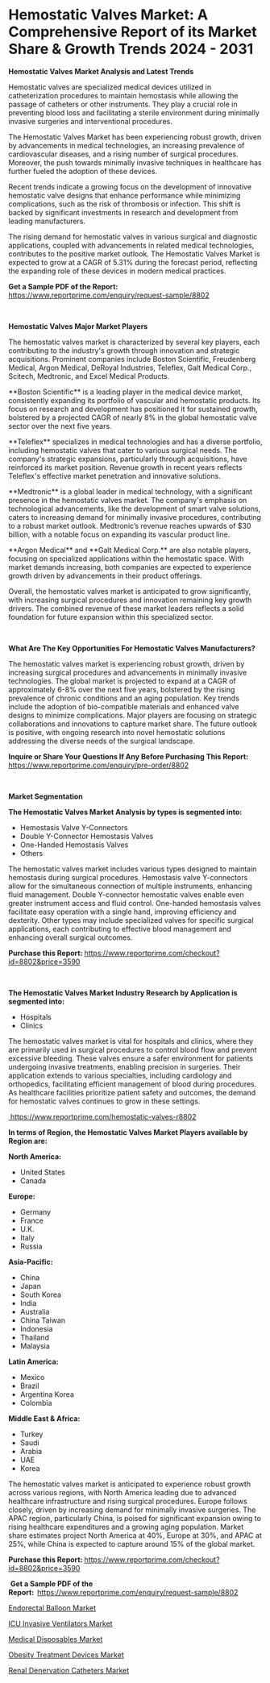 <p><h1>Hemostatic Valves Market: A Comprehensive Report of its Market Share & Growth Trends 2024 - 2031</h1></p><p><strong>Hemostatic Valves Market Analysis and Latest Trends</strong></p>
<p><p>Hemostatic valves are specialized medical devices utilized in catheterization procedures to maintain hemostasis while allowing the passage of catheters or other instruments. They play a crucial role in preventing blood loss and facilitating a sterile environment during minimally invasive surgeries and interventional procedures. </p><p>The Hemostatic Valves Market has been experiencing robust growth, driven by advancements in medical technologies, an increasing prevalence of cardiovascular diseases, and a rising number of surgical procedures. Moreover, the push towards minimally invasive techniques in healthcare has further fueled the adoption of these devices. </p><p>Recent trends indicate a growing focus on the development of innovative hemostatic valve designs that enhance performance while minimizing complications, such as the risk of thrombosis or infection. This shift is backed by significant investments in research and development from leading manufacturers. </p><p>The rising demand for hemostatic valves in various surgical and diagnostic applications, coupled with advancements in related medical technologies, contributes to the positive market outlook. The Hemostatic Valves Market is expected to grow at a CAGR of 5.31% during the forecast period, reflecting the expanding role of these devices in modern medical practices.</p></p>
<p><strong>Get a Sample PDF of the Report:&nbsp;</strong> <a href="https://www.reportprime.com/enquiry/request-sample/8802?utm_campaign=1875&utm_medium=2&utm_source=Github&utm_content=ia&utm_term=25122024&utm_id=hemostatic-valves">https://www.reportprime.com/enquiry/request-sample/8802</a></p>
<p>&nbsp;</p>
<p><strong>Hemostatic Valves Major Market Players</strong></p>
<p><p>The hemostatic valves market is characterized by several key players, each contributing to the industry's growth through innovation and strategic acquisitions. Prominent companies include Boston Scientific, Freudenberg Medical, Argon Medical, DeRoyal Industries, Teleflex, Galt Medical Corp., Scitech, Medtronic, and Excel Medical Products.</p><p>**Boston Scientific** is a leading player in the medical device market, consistently expanding its portfolio of vascular and hemostatic products. Its focus on research and development has positioned it for sustained growth, bolstered by a projected CAGR of nearly 8% in the global hemostatic valve sector over the next five years.</p><p>**Teleflex** specializes in medical technologies and has a diverse portfolio, including hemostatic valves that cater to various surgical needs. The company's strategic expansions, particularly through acquisitions, have reinforced its market position. Revenue growth in recent years reflects Teleflex's effective market penetration and innovative solutions.</p><p>**Medtronic** is a global leader in medical technology, with a significant presence in the hemostatic valves market. The company's emphasis on technological advancements, like the development of smart valve solutions, caters to increasing demand for minimally invasive procedures, contributing to a robust market outlook. Medtronic’s revenue reaches upwards of $30 billion, with a notable focus on expanding its vascular product line.</p><p>**Argon Medical** and **Galt Medical Corp.** are also notable players, focusing on specialized applications within the hemostatic space. With market demands increasing, both companies are expected to experience growth driven by advancements in their product offerings.</p><p>Overall, the hemostatic valves market is anticipated to grow significantly, with increasing surgical procedures and innovation remaining key growth drivers. The combined revenue of these market leaders reflects a solid foundation for future expansion within this specialized sector.</p></p>
<p>&nbsp;</p>
<p><strong>What Are The Key Opportunities For Hemostatic Valves Manufacturers?</strong></p>
<p><p>The hemostatic valves market is experiencing robust growth, driven by increasing surgical procedures and advancements in minimally invasive technologies. The global market is projected to expand at a CAGR of approximately 6-8% over the next five years, bolstered by the rising prevalence of chronic conditions and an aging population. Key trends include the adoption of bio-compatible materials and enhanced valve designs to minimize complications. Major players are focusing on strategic collaborations and innovations to capture market share. The future outlook is positive, with ongoing research into novel hemostatic solutions addressing the diverse needs of the surgical landscape.</p></p>
<p><strong>Inquire or Share Your Questions If Any Before Purchasing This Report:</strong> <a href="https://www.reportprime.com/enquiry/pre-order/8802?utm_campaign=1875&utm_medium=2&utm_source=Github&utm_content=ia&utm_term=25122024&utm_id=hemostatic-valves">https://www.reportprime.com/enquiry/pre-order/8802</a></p>
<p>&nbsp;</p>
<p><strong>Market Segmentation</strong></p>
<p><strong>The Hemostatic Valves Market Analysis by types is segmented into:</strong></p>
<p><ul><li>Hemostasis Valve Y-Connectors</li><li>Double Y-Connector Hemostasis Valves</li><li>One-Handed Hemostasis Valves</li><li>Others</li></ul></p>
<p><p>The hemostatic valves market includes various types designed to maintain hemostasis during surgical procedures. Hemostasis valve Y-connectors allow for the simultaneous connection of multiple instruments, enhancing fluid management. Double Y-connector hemostatic valves enable even greater instrument access and fluid control. One-handed hemostasis valves facilitate easy operation with a single hand, improving efficiency and dexterity. Other types may include specialized valves for specific surgical applications, each contributing to effective blood management and enhancing overall surgical outcomes.</p></p>
<p><strong>Purchase this Report:&nbsp;</strong><a href="https://www.reportprime.com/checkout?id=8802&price=3590&utm_campaign=1875&utm_medium=2&utm_source=Github&utm_content=ia&utm_term=25122024&utm_id=hemostatic-valves">https://www.reportprime.com/checkout?id=8802&price=3590</a></p>
<p>&nbsp;</p>
<p><strong>The Hemostatic Valves Market Industry Research by Application is segmented into:</strong></p>
<p><ul><li>Hospitals</li><li>Clinics</li></ul></p>
<p><p>The hemostatic valves market is vital for hospitals and clinics, where they are primarily used in surgical procedures to control blood flow and prevent excessive bleeding. These valves ensure a safer environment for patients undergoing invasive treatments, enabling precision in surgeries. Their application extends to various specialties, including cardiology and orthopedics, facilitating efficient management of blood during procedures. As healthcare facilities prioritize patient safety and outcomes, the demand for hemostatic valves continues to grow in these settings.</p></p>
<p><a href="https://www.reportprime.com/hemostatic-valves-r8802?utm_campaign=1875&utm_medium=2&utm_source=Github&utm_content=ia&utm_term=25122024&utm_id=hemostatic-valves">&nbsp;https://www.reportprime.com/hemostatic-valves-r8802</a></p>
<p><strong>In terms of Region, the Hemostatic Valves Market Players available by Region are:</strong></p>
<p>
    <p> <strong> North America: </strong>
        <ul>
            <li>United States</li>
            <li>Canada</li>
        </ul>
        </p> 
    <p> <strong> Europe: </strong>
        <ul>
            <li>Germany</li>
            <li>France</li>
            <li>U.K.</li>
            <li>Italy</li>
            <li>Russia</li>
        </ul>
        </p> 
    <p> <strong> Asia-Pacific: </strong>
        <ul>
            <li>China</li>
            <li>Japan</li>
            <li>South Korea</li>
            <li>India</li>
            <li>Australia</li>
            <li>China Taiwan</li>
            <li>Indonesia</li>
            <li>Thailand</li>
            <li>Malaysia</li>
        </ul>
        </p> 
    <p> <strong> Latin America: </strong>
        <ul>
            <li>Mexico</li>
            <li>Brazil</li>
            <li>Argentina Korea</li>
            <li>Colombia</li>
        </ul>
        </p> 
    <p> <strong> Middle East & Africa: </strong>
        <ul>
            <li>Turkey</li>
            <li>Saudi</li>
            <li>Arabia</li>
            <li>UAE</li>
            <li>Korea</li>
        </ul>
    </p>
    </p>
<p><p>The hemostatic valves market is anticipated to experience robust growth across various regions, with North America leading due to advanced healthcare infrastructure and rising surgical procedures. Europe follows closely, driven by increasing demand for minimally invasive surgeries. The APAC region, particularly China, is poised for significant expansion owing to rising healthcare expenditures and a growing aging population. Market share estimates project North America at 40%, Europe at 30%, and APAC at 25%, while China is expected to capture around 15% of the global market.</p></p>
<p><strong>Purchase this Report: </strong><a href="https://www.reportprime.com/checkout?id=8802&price=3590&utm_campaign=1875&utm_medium=2&utm_source=Github&utm_content=ia&utm_term=25122024&utm_id=hemostatic-valves">https://www.reportprime.com/checkout?id=8802&price=3590</a></p>
<p>&nbsp;<strong>Get a Sample PDF of the Report:&nbsp;&nbsp;</strong><a href="https://www.reportprime.com/enquiry/request-sample/8802?utm_campaign=1875&utm_medium=2&utm_source=Github&utm_content=ia&utm_term=25122024&utm_id=hemostatic-valves">https://www.reportprime.com/enquiry/request-sample/8802</a></p>
<p><strong></strong></p>
<p><p><a href="https://www.linkedin.com/pulse/endorectal-balloon-market-outlook-strategic-insights-forecasted-euymf?utm_campaign=1875&utm_medium=2&utm_source=Github&utm_content=ia&utm_term=25122024&utm_id=hemostatic-valves">Endorectal Balloon Market</a></p><p><a href="https://www.linkedin.com/pulse/growth-revenue-insights-icu-invasive-ventilators-market-projected-y4gcf?utm_campaign=1875&utm_medium=2&utm_source=Github&utm_content=ia&utm_term=25122024&utm_id=hemostatic-valves">ICU Invasive Ventilators Market</a></p><p><a href="https://www.linkedin.com/pulse/insights-global-medical-disposables-market-forecasted-growth-vw5af?utm_campaign=1875&utm_medium=2&utm_source=Github&utm_content=ia&utm_term=25122024&utm_id=hemostatic-valves">Medical Disposables Market</a></p><p><a href="https://www.linkedin.com/pulse/obesity-treatment-devices-market-size-2024-2031-technology-tz56f?utm_campaign=1875&utm_medium=2&utm_source=Github&utm_content=ia&utm_term=25122024&utm_id=hemostatic-valves">Obesity Treatment Devices Market</a></p><p><a href="https://www.linkedin.com/pulse/how-new-trends-shaping-renal-denervation-catheters-market-hcdof?utm_campaign=1875&utm_medium=2&utm_source=Github&utm_content=ia&utm_term=25122024&utm_id=hemostatic-valves">Renal Denervation Catheters Market</a></p></p>